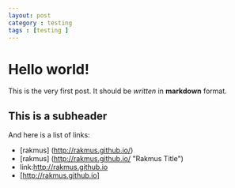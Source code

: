 ```yaml
---
layout: post
category : testing
tags : [testing ]
---
```

Hello world!
============

This is the very first post. It should be *written* in **markdown** format.

This is a subheader
-------------------
And here is a list of links:
* [rakmus] (http://rakmus.github.io/)
* [rakmus] (http://rakmus.github.io/ "Rakmus Title")
* link:http://rakmus.github.io
* [http://rakmus.github.io]
